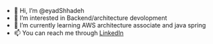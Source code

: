- 👋 Hi, I’m @eyadShhadeh
- 👀 I’m interested in Backend/architecture devolopment  
- 🌱 I’m currently learning AWS architecture associate and java spring
- 📫 You can reach me through [LinkedIn](https://www.linkedin.com/in/eyad-shhadeh-b9099715b/) 

<!---
eyadShhadeh/eyadShhadeh is a ✨ special ✨ repository because its `README.md` (this file) appears on your GitHub profile.
You can click the Preview link to take a look at your changes.
--->
